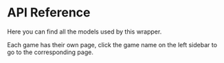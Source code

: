 # API Reference

Here you can find all the models used by this wrapper.

Each game has their own page, click the game name on the left sidebar to go to the corresponding page.
